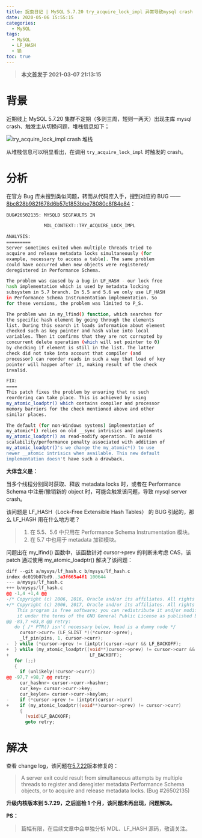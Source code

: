 ```yaml
---
title: 捉虫日记 | MySQL 5.7.20 try_acquire_lock_impl 异常导致mysql crash
date: 2020-05-06 15:55:15
categories:
  - MySQL
tags:
  - MySQL
  - LF_HASH
  - 锁
toc: true
---
```


> **本文首发于 2021-03-07 21:13:15**

# 背景

近期线上 MySQL 5.7.20 集群不定期（多则三周，短则一两天）出现主库 mysql crash、触发主从切换问题，堆栈信息如下；

![try_acquire_lock_impl crash 堆栈](try_acquire_lock_impl.jpeg)

从堆栈信息可以明显看出，在调用 `try_acquire_lock_impl` 时触发的 crash。

# 分析

在官方 Bug 库未搜到类似问题，转而从代码库入手，搜到对应的 BUG —— [8bc828b982f678d6b57c1853bbe78080c8f84e84](https://github.com/mysql/mysql-server/commit/8bc828b982f678d6b57c1853bbe78080c8f84e84)：

```bash
BUG#26502135: MYSQLD SEGFAULTS IN

              MDL_CONTEXT::TRY_ACQUIRE_LOCK_IMPL

ANALYSIS:
=========
Server sometimes exited when multiple threads tried to
acquire and release metadata locks simultaneously (for
example, necessary to access a table). The same problem
could have occurred when new objects were registered/
deregistered in Performance Schema.

The problem was caused by a bug in LF_HASH - our lock free
hash implementation which is used by metadata locking
subsystem in 5.7 branch. In 5.5 and 5.6 we only use LF_HASH
in Performance Schema Instrumentation implementation. So
for these versions, the problem was limited to P_S.

The problem was in my_lfind() function, which searches for
the specific hash element by going through the elements
list. During this search it loads information about element
checked such as key pointer and hash value into local
variables. Then it confirms that they are not corrupted by
concurrent delete operation (which will set pointer to 0)
by checking if element is still in the list. The latter
check did not take into account that compiler (and
processor) can reorder reads in such a way that load of key
pointer will happen after it, making result of the check
invalid.

FIX:
====
This patch fixes the problem by ensuring that no such
reordering can take place. This is achieved by using
my_atomic_loadptr() which contains compiler and processor
memory barriers for the check mentioned above and other
similar places.

The default (for non-Windows systems) implementation of
my_atomic*() relies on old __sync intrisics and implements
my_atomic_loadptr() as read-modify operation. To avoid
scalability/performance penalty associated with addition of
my_atomic_loadptr()'s we change the my_atomic*() to use
newer __atomic intrisics when available. This new default
implementation doesn't have such a drawback.
```

**大体含义是：**

当多个线程分别同时获取、释放 metadata locks 时，或者在 Performance Schema 中注册/撤销新的 object 时，可能会触发该问题，导致 mysql server crash。

该问题是 LF_HASH（Lock-Free Extensible Hash Tables） 的 BUG 引起的，那么 LF_HASH 用在什么地方呢？

> 1. 在 5.5、5.6 中只用在 Performance Schema Instrumentation 模块。
> 2. 在 5.7 中也用于 metadata 加锁模块。

问题出在 my_lfind() 函数中，该函数针对 cursor->prev 的判断未考虑 CAS，该 patch 通过使用 my_atomic_loadptr() 解决了该问题：

```cpp
diff --git a/mysys/lf_hash.c b/mysys/lf_hash.c
index dc019b07bd9..3a3f665a4f1 100644
--- a/mysys/lf_hash.c
+++ b/mysys/lf_hash.c
@@ -1,4 +1,4 @@
-/* Copyright (c) 2006, 2016, Oracle and/or its affiliates. All rights reserved.
+/* Copyright (c) 2006, 2017, Oracle and/or its affiliates. All rights reserved.
    This program is free software; you can redistribute it and/or modify
    it under the terms of the GNU General Public License as published by
@@ -83,7 +83,8 @@ retry:
   do { /* PTR() isn't necessary below, head is a dummy node */
     cursor->curr= (LF_SLIST *)(*cursor->prev);
     _lf_pin(pins, 1, cursor->curr);
-  } while (*cursor->prev != (intptr)cursor->curr && LF_BACKOFF);
+  } while (my_atomic_loadptr((void**)cursor->prev) != cursor->curr &&
+                              LF_BACKOFF);
   for (;;)
   {
     if (unlikely(!cursor->curr))
@@ -97,7 +98,7 @@ retry:
     cur_hashnr= cursor->curr->hashnr;
     cur_key= cursor->curr->key;
     cur_keylen= cursor->curr->keylen;
-    if (*cursor->prev != (intptr)cursor->curr)
+    if (my_atomic_loadptr((void**)cursor->prev) != cursor->curr)
     {
       (void)LF_BACKOFF;
       goto retry;
```

# 解决

查看 change log，该问题在[5.7.22](https://dev.mysql.com/doc/relnotes/mysql/5.7/en/news-5-7-22.html)版本修复的：

> A server exit could result from simultaneous attempts by multiple threads to register and deregister metadata Performance Schema objects, or to acquire and release metadata locks. (Bug #26502135)

**升级内核版本到 5.7.29，之后巡检 1 个月，该问题未再出现，问题解决。**

**PS：**

> 篇幅有限，在后续文章中会单独分析 MDL、LF_HASH 源码，敬请关注。
